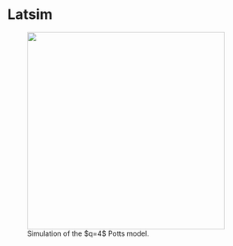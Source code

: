 # Latsim

<p align="center">
    <figure>
      <img src="https://user-images.githubusercontent.com/49154901/113180001-87e67b00-9250-11eb-99c8-26eca989bf41.png" width="400" height="400"/>
      <figcaption> Simulation of the $q=4$ Potts model. </figcaption>
    </figure>

</p>
